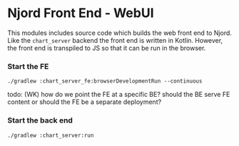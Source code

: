 # Njord Front End - WebUI

This modules includes source code which builds the web front end to Njord. Like the `chart_server` backend the front
end is written in Kotlin. However, the front end is transpiled to JS so that it can be run in the browser. 

### Start the FE
```shell
./gradlew :chart_server_fe:browserDevelopmentRun --continuous
```

todo: (WK) how do we point the FE at a specific BE?
      should the BE serve FE content or should the FE be a separate deployment?

### Start the back end
```shell
./gradlew :chart_server:run
```
